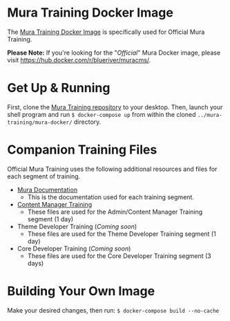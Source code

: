 # Mura Training Docker Image

The [Mura Training Docker Image](https://hub.docker.com/r/stevewithington/mura-training) is specifically used for Official Mura Training.

**Please Note:** If you're looking for the "*Official*" Mura Docker image, please visit https://hub.docker.com/r/blueriver/muracms/.

# Get Up & Running

First, clone the [Mura Training repository](https://github.com/stevewithington/mura-training) to your desktop. Then, launch your shell program and run `$ docker-compose up` from within the cloned `../mura-training/mura-docker/` directory.

# Companion Training Files

Official Mura Training uses the following additional resources and files for each segment of training.

* [Mura Documentation](https://docs.getmura.com)
    * This is the documentation used for each training segment.
* [Content Manager Training](https://github.com/stevewithington/mura-training/tree/master/1-admin)
    * These files are used for the Admin/Content Manager Training segment (1 day)
* Theme Developer Training (*Coming soon*)
    * These files are used for the Theme Developer Training segment (1 day)
* Core Developer Training (*Coming soon*)
    * These files are used for the Core Developer Training segment (3 days)

# Building Your Own Image
Make your desired changes, then run:
`$ docker-compose build --no-cache`
